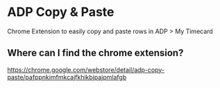 # ADP Copy & Paste

Chrome Extension to easily copy and paste rows in ADP > My Timecard

## Where can I find the chrome extension?

https://chrome.google.com/webstore/detail/adp-copy-paste/pafppnkimfmkcajfkhikbjpajpmlafgb


